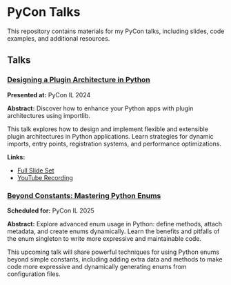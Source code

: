 # PyCon Talks

This repository contains materials for my PyCon talks, including slides, code examples, and additional resources.

## Talks

### [Designing a Plugin Architecture in Python](./designing-a-plugin-architecture/)

**Presented at:** PyCon IL 2024

**Abstract:** Discover how to enhance your Python apps with plugin architectures using importlib.

This talk explores how to design and implement flexible and extensible plugin architectures in Python applications. Learn strategies for dynamic imports, entry points, registration systems, and performance optimizations.

**Links:**

- [Full Slide Set](./designing-a-plugin-architecture/full-slides.html)
- [YouTube Recording](https://youtu.be/Gk3-8IKcj3Q?si=STJlz_T6Q2kWl793)

### [Beyond Constants: Mastering Python Enums](./mastering-enums/)

**Scheduled for:** PyCon IL 2025

**Abstract:** Explore advanced enum usage in Python: define methods, attach metadata, and create enums dynamically. Learn the benefits and pitfalls of the enum singleton to write more expressive and maintainable code.

This upcoming talk will share powerful techniques for using Python enums beyond simple constants, including adding extra data and methods to make code more expressive and dynamically generating enums from configuration files.